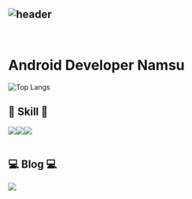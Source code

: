 <div align="left">

<!-- 헤더 -->  
![header](https://capsule-render.vercel.app/api?type=waving&color=timeGradient&text=Namsu's%20GitHub&fontSize=35&fontAlignY=40&fontAlign=70&height=250)
--- 
<br>


# Android Developer Namsu

![Top Langs](https://github-readme-stats.vercel.app/api/top-langs/?username=nam-su&layout=compact&theme=tokyonight)


## 🔨 Skill 🔨
<div style="display:flex; flex-direction:row;">
    <img src="https://img.shields.io/badge/Android-3DDC84?style=flat-square&logo=Android&logoColor=white"/>
    <img src="https://img.shields.io/badge/Kotlin-7F52FF?style=flat-square&logo=kotlin&logoColor=white">
    <img src="https://img.shields.io/badge/Java-007396?style=for-the-badge&logo=Java&logoColor=white"> 
</div><br>
</div>

## 💻 Blog 💻
<div style="display:flex; flex-direction:row;">
    <a href="https://samtistory.tistory.com">
        <img src="https://img.shields.io/badge/Tistory-000000?style=for-the-badge&logo=Tistory&logoColor=white"> 
    </a>
</div><br>
